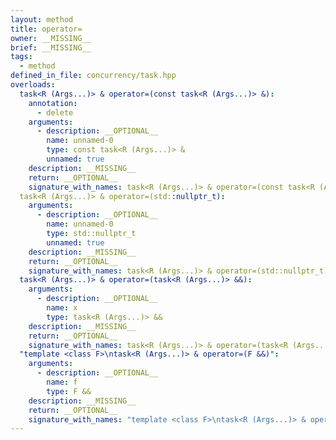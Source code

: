```yaml
---
layout: method
title: operator=
owner: __MISSING__
brief: __MISSING__
tags:
  - method
defined_in_file: concurrency/task.hpp
overloads:
  task<R (Args...)> & operator=(const task<R (Args...)> &):
    annotation:
      - delete
    arguments:
      - description: __OPTIONAL__
        name: unnamed-0
        type: const task<R (Args...)> &
        unnamed: true
    description: __MISSING__
    return: __OPTIONAL__
    signature_with_names: task<R (Args...)> & operator=(const task<R (Args...)> &)
  task<R (Args...)> & operator=(std::nullptr_t):
    arguments:
      - description: __OPTIONAL__
        name: unnamed-0
        type: std::nullptr_t
        unnamed: true
    description: __MISSING__
    return: __OPTIONAL__
    signature_with_names: task<R (Args...)> & operator=(std::nullptr_t)
  task<R (Args...)> & operator=(task<R (Args...)> &&):
    arguments:
      - description: __OPTIONAL__
        name: x
        type: task<R (Args...)> &&
    description: __MISSING__
    return: __OPTIONAL__
    signature_with_names: task<R (Args...)> & operator=(task<R (Args...)> && x)
  "template <class F>\ntask<R (Args...)> & operator=(F &&)":
    arguments:
      - description: __OPTIONAL__
        name: f
        type: F &&
    description: __MISSING__
    return: __OPTIONAL__
    signature_with_names: "template <class F>\ntask<R (Args...)> & operator=(F && f)"
---
```

